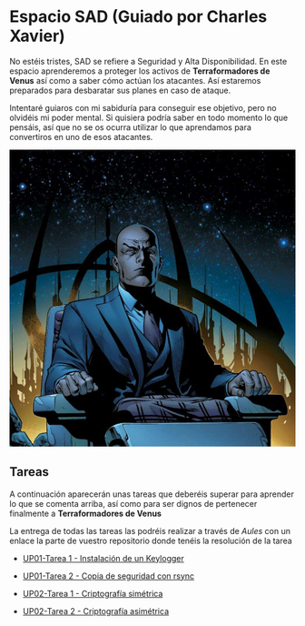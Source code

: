 # Espacio SAD (Guiado por Charles Xavier)

No estéis tristes, SAD se refiere a Seguridad y Alta Disponibilidad. En este espacio aprenderemos a proteger los activos de **Terraformadores de Venus** así como a saber cómo actúan los atacantes. Así estaremos preparados para desbaratar sus planes en caso de ataque.
 
Intentaré guiaros con mi sabiduría para conseguir ese objetivo, pero no olvidéis mi poder mental. Si quisiera podría saber en todo momento lo que pensáis, así que no se os ocurra utilizar lo que aprendamos para convertiros en uno de esos atacantes.

![Charles Xavier](img/charlesXavier.jpg)

## Tareas

A continuación aparecerán unas tareas que deberéis superar para aprender lo que se comenta arriba, así como para ser dignos de pertenecer finalmente a **Terraformadores de Venus**

La entrega de todas las tareas las podréis realizar a través de *Aules* con un enlace la parte de vuestro repositorio donde tenéis la resolución de la tarea

* [UP01-Tarea 1 - Instalación de un Keylogger](./UP01/Tarea1-Keylogger.md)

* [UP01-Tarea 2 - Copia de seguridad con rsync](./UP01/Tarea2-rsync.md)

* [UP02-Tarea 1 - Criptografía simétrica](./UP02/Tarea1-Cifrado_simetrico.md)

* [UP02-Tarea 2 - Criptografía asimétrica](./UP02/Tarea2-Cifrado_asimetrico.md)

[### Tarea 3 - John the Ripper]: #

[En esta tarea aprenderemos a valorar el uso de contraseñas seguras.]: #


